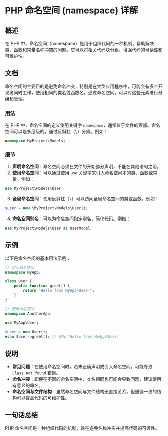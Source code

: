 <!--
Meta Description: # PHP 命名空间 (namespace) 详解 ## 概述 在 PHP 中，命名空间（namespace）是用于组织代码的一种机制，帮助解决类、函数和常量名称冲突的问题。它可以将相关代码块分组，增强代码的可读性和可维护性。 ## 文档 命名空间的主要目的是避免命名冲突，特别是在大型应用程序中，可...
Meta Keywords: user, php, namespace, myproject, models
-->

# PHP 命名空间 (namespace) 详解

## 概述
在 PHP 中，命名空间（namespace）是用于组织代码的一种机制，帮助解决类、函数和常量名称冲突的问题。它可以将相关代码块分组，增强代码的可读性和可维护性。

## 文档
命名空间的主要目的是避免命名冲突，特别是在大型应用程序中，可能会有多个开发者同时工作，使用相同的类名或函数名。通过命名空间，可以对这些元素进行分组和管理。

### 用法
在 PHP 中，命名空间的定义使用关键字 `namespace`，通常位于文件的顶部。命名空间可以是多层级的，通过反斜杠（`\`）分隔。例如：

```php
namespace MyProject\Models;
```

### 细节
1. **声明命名空间**：命名空间必须在文件的开始部分声明，不能在其他语句之前。
2. **使用命名空间**：可以通过使用 `use` 关键字来引入命名空间中的类、函数或常量。例如：

```php
use MyProject\Models\User;
```

3. **全局命名空间**：使用反斜杠（`\`）可以访问全局命名空间的类或函数。例如：

```php
$user = new \MyProject\Models\User();
```

4. **命名空间别名**：可以为命名空间指定别名，简化代码。例如：

```php
use MyProject\Models\User as UserModel;
```

## 示例
以下是命名空间的基本用法示例：

```php
// 定义命名空间
namespace MyApp;

class User {
    public function greet() {
        return "Hello from MyApp\User!";
    }
}

// 使用命名空间
namespace AnotherApp;

use MyApp\User;

$user = new User();
echo $user->greet(); // 输出：Hello from MyApp\User!
```

## 说明
- **常见问题**：在使用命名空间时，若未正确声明或引入命名空间，可能导致 `Class not found` 错误。
- **命名冲突**：即便在不同的命名空间中，类名相同也可能会导致问题，建议使用有意义的命名。
- **命名空间与文件结构**：虽然命名空间与文件结构无直接关系，但遵循一致的结构可以提高代码的可维护性。

## 一句话总结
PHP 命名空间是一种组织代码的机制，旨在避免名称冲突并提高代码的可读性。